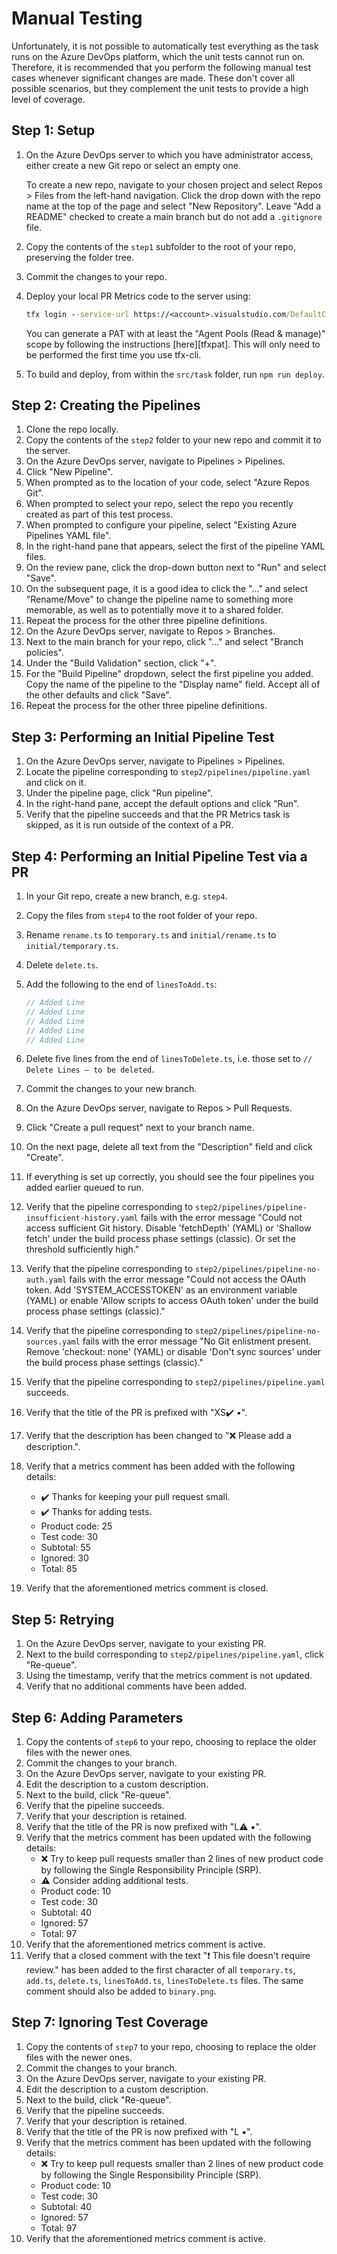 # Manual Testing

Unfortunately, it is not possible to automatically test everything as the task
runs on the Azure DevOps platform, which the unit tests cannot run on.
Therefore, it is recommended that you perform the following manual test cases
whenever significant changes are made. These don't cover all possible scenarios,
but they complement the unit tests to provide a high level of coverage.

## Step 1: Setup

1. On the Azure DevOps server to which you have administrator access, either
   create a new Git repo or select an empty one.

   To create a new repo, navigate to your chosen project and select Repos >
   Files from the left-hand navigation. Click the drop down with the repo name
   at the top of the page and select "New Repository". Leave "Add a README"
   checked to create a main branch but do not add a `.gitignore` file.
1. Copy the contents of the `step1` subfolder to the root of your repo,
   preserving the folder tree.
1. Commit the changes to your repo.
1. Deploy your local PR Metrics code to the server using:

   ```bat
   tfx login --service-url https://<account>.visualstudio.com/DefaultCollection --token <PAT>
   ```

   You can generate a PAT with at least the "Agent Pools (Read & manage)" scope
   by following the instructions [here][tfxpat]. This will only need to be
   performed the first time you use tfx-cli.
1. To build and deploy, from within the `src/task` folder, run `npm run deploy`.

## Step 2: Creating the Pipelines

1. Clone the repo locally.
1. Copy the contents of the `step2` folder to your new repo and commit it to the
   server.
1. On the Azure DevOps server, navigate to Pipelines > Pipelines.
1. Click "New Pipeline".
1. When prompted as to the location of your code, select "Azure Repos Git".
1. When prompted to select your repo, select the repo you recently created as
   part of this test process.
1. When prompted to configure your pipeline, select "Existing Azure Pipelines
   YAML file".
1. In the right-hand pane that appears, select the first of the pipeline YAML
   files.
1. On the review pane, click the drop-down button next to "Run" and select
   "Save".
1. On the subsequent page, it is a good idea to click the "..." and select
   "Rename/Move" to change the pipeline name to something more memorable, as
   well as to potentially move it to a shared folder.
1. Repeat the process for the other three pipeline definitions.
1. On the Azure DevOps server, navigate to Repos > Branches.
1. Next to the main branch for your repo, click "..." and select "Branch
   policies".
1. Under the "Build Validation" section, click "+".
1. For the "Build Pipeline" dropdown, select the first pipeline you added. Copy
   the name of the pipeline to the "Display name" field. Accept all of the other
   defaults and click "Save".
1. Repeat the process for the other three pipeline definitions.

## Step 3: Performing an Initial Pipeline Test

1. On the Azure DevOps server, navigate to Pipelines > Pipelines.
1. Locate the pipeline corresponding to `step2/pipelines/pipeline.yaml` and
   click on it.
1. Under the pipeline page, click "Run pipeline".
1. In the right-hand pane, accept the default options and click "Run".
1. Verify that the pipeline succeeds and that the PR Metrics task is skipped, as
   it is run outside of the context of a PR.

## Step 4: Performing an Initial Pipeline Test via a PR

1. In your Git repo, create a new branch, e.g. `step4`.
1. Copy the files from `step4` to the root folder of your repo.
1. Rename `rename.ts` to `temporary.ts` and `initial/rename.ts` to
   `initial/temporary.ts`.
1. Delete `delete.ts`.
1. Add the following to the end of `linesToAdd.ts`:

   ```typescript
   // Added Line
   // Added Line
   // Added Line
   // Added Line
   // Added Line
   ```

1. Delete five lines from the end of `linesToDelete.ts`, i.e. those set to
   `// Delete Lines – to be deleted`.
1. Commit the changes to your new branch.
1. On the Azure DevOps server, navigate to Repos > Pull Requests.
1. Click "Create a pull request" next to your branch name.
1. On the next page, delete all text from the "Description" field and click
   "Create".
1. If everything is set up correctly, you should see the four pipelines you
   added earlier queued to run.
1. Verify that the pipeline corresponding to
   `step2/pipelines/pipeline-insufficient-history.yaml` fails with the error
   message "Could not access sufficient Git history. Disable 'fetchDepth' (YAML)
   or 'Shallow fetch' under the build process phase settings (classic). Or set
   the threshold sufficiently high."
1. Verify that the pipeline corresponding to
   `step2/pipelines/pipeline-no-auth.yaml` fails with the error message "Could
   not access the OAuth token. Add 'SYSTEM_ACCESSTOKEN' as an environment
   variable (YAML) or enable 'Allow scripts to access OAuth token' under the
   build process phase settings (classic)."
1. Verify that the pipeline corresponding to
   `step2/pipelines/pipeline-no-sources.yaml` fails with the error message "No
   Git enlistment present. Remove 'checkout: none' (YAML) or disable 'Don't sync
   sources' under the build process phase settings (classic)."
1. Verify that the pipeline corresponding to `step2/pipelines/pipeline.yaml`
   succeeds.
1. Verify that the title of the PR is prefixed with "XS:heavy_check_mark:
   :black_small_square:".
1. Verify that the description has been changed to ":x: Please add a
   description.".
1. Verify that a metrics comment has been added with the following details:
   - :heavy_check_mark: Thanks for keeping your pull request small.
   - :heavy_check_mark: Thanks for adding tests.
   - Product code: 25
   - Test code: 30
   - Subtotal: 55
   - Ignored: 30
   - Total: 85
1. Verify that the aforementioned metrics comment is closed.

## Step 5: Retrying

1. On the Azure DevOps server, navigate to your existing PR.
1. Next to the build corresponding to `step2/pipelines/pipeline.yaml`, click
   "Re-queue".
1. Using the timestamp, verify that the metrics comment is not updated.
1. Verify that no additional comments have been added.

## Step 6: Adding Parameters

1. Copy the contents of `step6` to your repo, choosing to replace the older
   files with the newer ones.
1. Commit the changes to your branch.
1. On the Azure DevOps server, navigate to your existing PR.
1. Edit the description to a custom description.
1. Next to the build, click "Re-queue".
1. Verify that the pipeline succeeds.
1. Verify that your description is retained.
1. Verify that the title of the PR is now prefixed with "L:warning:
   :black_small_square:".
1. Verify that the metrics comment has been updated with the following details:
   - :x: Try to keep pull requests smaller than 2 lines of new product code by
     following the Single Responsibility Principle (SRP).
   - :warning: Consider adding additional tests.
   - Product code: 10
   - Test code: 30
   - Subtotal: 40
   - Ignored: 57
   - Total: 97
1. Verify that the aforementioned metrics comment is active.
1. Verify that a closed comment with the text ":exclamation: This file doesn't
   require review." has been added to the first character of all `temporary.ts`,
   `add.ts`, `delete.ts`, `linesToAdd.ts`, `linesToDelete.ts` files. The same
   comment should also be added to `binary.png`.

## Step 7: Ignoring Test Coverage

1. Copy the contents of `step7` to your repo, choosing to replace the older
   files with the newer ones.
1. Commit the changes to your branch.
1. On the Azure DevOps server, navigate to your existing PR.
1. Edit the description to a custom description.
1. Next to the build, click "Re-queue".
1. Verify that the pipeline succeeds.
1. Verify that your description is retained.
1. Verify that the title of the PR is now prefixed with
   "L :black_small_square:".
1. Verify that the metrics comment has been updated with the following details:
   - :x: Try to keep pull requests smaller than 2 lines of new product code by
     following the Single Responsibility Principle (SRP).
   - Product code: 10
   - Test code: 30
   - Subtotal: 40
   - Ignored: 57
   - Total: 97
1. Verify that the aforementioned metrics comment is active.

[tfxcli]: https://github.com/Microsoft/tfs-cli
